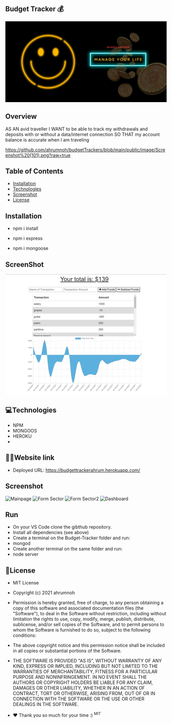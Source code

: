 ## Budget Tracker 💰

![Workout Tracker-AHRUMNOHUSYD](https://github.com/ahrumnoh/budgetTrackers/blob/main/public/image/Budget%20Tracker.jpg?raw=true)


## Overview

AS AN avid traveller
I WANT to be able to track my withdrawals and deposits with or without a data/internet connection
SO THAT my account balance is accurate when I am traveling

https://github.com/ahrumnoh/budgetTrackers/blob/main/public/image/Screenshot%20(101).png?raw=true

 ## Table of Contents
  * [Installation](#installation)
  * [Technologies](#technologies)
  * [Screenshot](#Screenshot)
  * [License](#license)

  
  ## Installation
* npm i install

* npm i express

* npm i mongoose


## ScreenShot

  ![SCREENSHOT](https://github.com/ahrumnoh/budgetTrackers/blob/main/public/image/Screenshot%20(101).png?raw=true)
    
## 💻Technologies
  * NPM
  * MONGOOS
  * HEROKU
  * 

 ## 👨‍🦯Website link ##

   * Deployed URL: https://budgettrackerahrum.herokuapp.com/
## Screenshot
  ![Mainpage]()
  ![Form Sector]()
  ![Form Sector2]()
  ![Dashboard]()
  


## Run
* On your VS Code clone the gibthub repository.
* Install all dependencies (see above)
* Create a terminal on the Budget-Tracker folder and run:
* mongod
* Create another terminal on the same folder and run:
* node server
## 🚩License

*   MIT License

* Copyright (c) 2021 ahrumnoh

* Permission is hereby granted, free of charge, to any person obtaining a copy
of this software and associated documentation files (the "Software"), to deal
in the Software without restriction, including without limitation the rights
to use, copy, modify, merge, publish, distribute, sublicense, and/or sell
copies of the Software, and to permit persons to whom the Software is
furnished to do so, subject to the following conditions:

* The above copyright notice and this permission notice shall be included in all
copies or substantial portions of the Software.

* THE SOFTWARE IS PROVIDED "AS IS", WITHOUT WARRANTY OF ANY KIND, EXPRESS OR
IMPLIED, INCLUDING BUT NOT LIMITED TO THE WARRANTIES OF MERCHANTABILITY,
FITNESS FOR A PARTICULAR PURPOSE AND NONINFRINGEMENT. IN NO EVENT SHALL THE
AUTHORS OR COPYRIGHT HOLDERS BE LIABLE FOR ANY CLAIM, DAMAGES OR OTHER
LIABILITY, WHETHER IN AN ACTION OF CONTRACT, TORT OR OTHERWISE, ARISING FROM,
OUT OF OR IN CONNECTION WITH THE SOFTWARE OR THE USE OR OTHER DEALINGS IN THE
SOFTWARE.



* ❤ Thank you so much for your time :)
<sup>MIT</sup>
  

